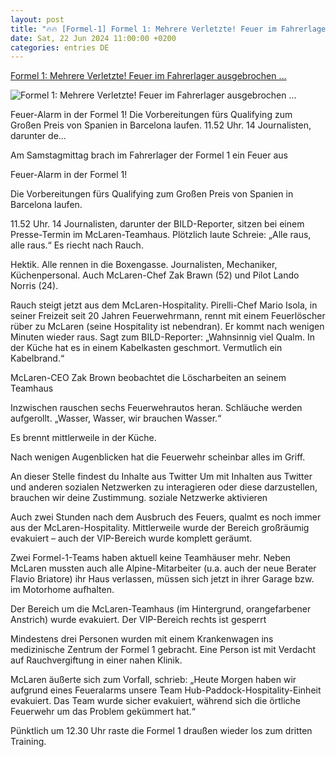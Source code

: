 ```yaml
---
layout: post
title: "🔥🔥 [Formel-1] Formel 1: Mehrere Verletzte! Feuer im Fahrerlager ausgebrochen ..."
date: Sat, 22 Jun 2024 11:00:00 +0200
categories: entries DE
---
```

[Formel 1: Mehrere Verletzte! Feuer im Fahrerlager ausgebrochen ...](https://www.bild.de/sport/mehr-sport/formel-1-mehrere-verletzte-feuer-im-fahrerlager-ausgebrochen-6676a5b5051499574b1b5e11)

![Formel 1: Mehrere Verletzte! Feuer im Fahrerlager ausgebrochen ...](https://images.bild.de/6676a5b5051499574b1b5e11/f2668ffc3ccbe0c4a1bc61a3fa769c89,cbb45df1?w=1280)

Feuer-Alarm in der Formel 1! Die Vorbereitungen fürs Qualifying zum Großen Preis von Spanien in Barcelona laufen. 11.52 Uhr. 14 Journalisten, darunter de...

Am Samstagmittag brach im Fahrerlager der Formel 1 ein Feuer aus

Feuer-Alarm in der Formel 1!

Die Vorbereitungen fürs Qualifying zum Großen Preis von Spanien in Barcelona laufen.

11.52 Uhr. 14 Journalisten, darunter der BILD-Reporter, sitzen bei einem Presse-Termin im McLaren-Teamhaus. Plötzlich laute Schreie: „Alle raus, alle raus.“ Es riecht nach Rauch.

Hektik. Alle rennen in die Boxengasse. Journalisten, Mechaniker, Küchenpersonal. Auch McLaren-Chef Zak Brawn (52) und Pilot Lando Norris (24).

Rauch steigt jetzt aus dem McLaren-Hospitality. Pirelli-Chef Mario Isola, in seiner Freizeit seit 20 Jahren Feuerwehrmann, rennt mit einem Feuerlöscher rüber zu McLaren (seine Hospitality ist nebendran). Er kommt nach wenigen Minuten wieder raus. Sagt zum BILD-Reporter: „Wahnsinnig viel Qualm. In der Küche hat es in einem Kabelkasten geschmort. Vermutlich ein Kabelbrand.“

McLaren-CEO Zak Brown beobachtet die Löscharbeiten an seinem Teamhaus

Inzwischen rauschen sechs Feuerwehrautos heran. Schläuche werden aufgerollt. „Wasser, Wasser, wir brauchen Wasser.“

Es brennt mittlerweile in der Küche.

Nach wenigen Augenblicken hat die Feuerwehr scheinbar alles im Griff.

An dieser Stelle findest du Inhalte aus Twitter Um mit Inhalten aus Twitter und anderen sozialen Netzwerken zu interagieren oder diese darzustellen, brauchen wir deine Zustimmung. soziale Netzwerke aktivieren

Auch zwei Stunden nach dem Ausbruch des Feuers, qualmt es noch immer aus der McLaren-Hospitality. Mittlerweile wurde der Bereich großräumig evakuiert – auch der VIP-Bereich wurde komplett geräumt.

Zwei Formel-1-Teams haben aktuell keine Teamhäuser mehr. Neben McLaren mussten auch alle Alpine-Mitarbeiter (u.a. auch der neue Berater Flavio Briatore) ihr Haus verlassen, müssen sich jetzt in ihrer Garage bzw. im Motorhome aufhalten.

Der Bereich um die McLaren-Teamhaus (im Hintergrund, orangefarbener Anstrich) wurde evakuiert. Der VIP-Bereich rechts ist gesperrt

Mindestens drei Personen wurden mit einem Krankenwagen ins medizinische Zentrum der Formel 1 gebracht. Eine Person ist mit Verdacht auf Rauchvergiftung in einer nahen Klinik.

McLaren äußerte sich zum Vorfall, schrieb: „Heute Morgen haben wir aufgrund eines Feueralarms unsere Team Hub-Paddock-Hospitality-Einheit evakuiert. Das Team wurde sicher evakuiert, während sich die örtliche Feuerwehr um das Problem gekümmert hat.“

Pünktlich um 12.30 Uhr raste die Formel 1 draußen wieder los zum dritten Training.

